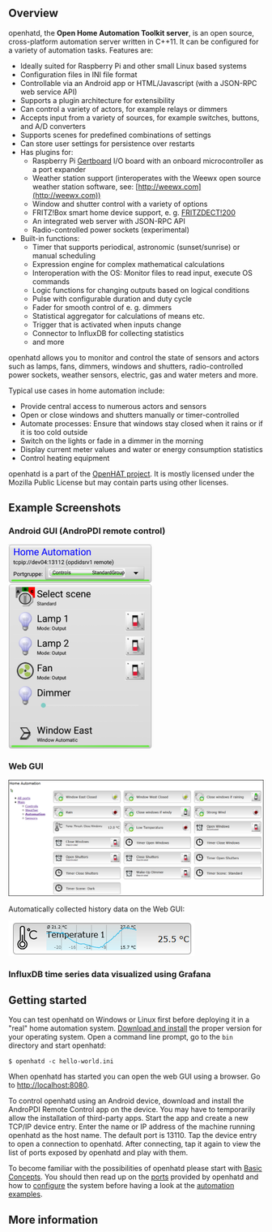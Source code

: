 ## Overview

openhatd, the **Open Home Automation Toolkit server**, is an open source, cross-platform automation server written in C++11. It can be configured for a variety of automation tasks. Features are:


 - Ideally suited for Raspberry Pi and other small Linux based systems
 - Configuration files in INI file format
 - Controllable via an Android app or HTML/Javascript (with a JSON-RPC web service API)
 - Supports a plugin architecture for extensibility
 - Can control a variety of actors, for example relays or dimmers
 - Accepts input from a variety of sources, for example switches, buttons, and A/D converters
 - Supports scenes for predefined combinations of settings
 - Can store user settings for persistence over restarts
 - Has plugins for:
	 - Raspberry Pi [Gertboard](https://www.sparkfun.com/products/retired/11773) I/O board with an onboard microcontroller as a port expander
	 - Weather station support (interoperates with the Weewx open source weather station software, see: [http://weewx.com](http://weewx.com))
	 - Window and shutter control with a variety of options
	 - FRITZ!Box smart home device support, e. g. [FRITZDECT!200](https://en.avm.de/products/fritzdect/fritzdect-200/)
	 - An integrated web server with JSON-RPC API
	 - Radio-controlled power sockets (experimental)
 - Built-in functions:
	 - Timer that supports periodical, astronomic (sunset/sunrise) or manual scheduling
	 - Expression engine for complex mathematical calculations
	 - Interoperation with the OS: Monitor files to read input, execute OS commands
	 - Logic functions for changing outputs based on logical conditions
	 - Pulse with configurable duration and duty cycle
	 - Fader for smooth control of e. g. dimmers
	 - Statistical aggregator for calculations of means etc.
	 - Trigger that is activated when inputs change
	 - Connector to InfluxDB for collecting statistics
	 -  and more

openhatd allows you to monitor and control the state of sensors and actors such as lamps, fans, dimmers, windows and shutters, radio-controlled power sockets, weather sensors, electric, gas and water meters and more.

Typical use cases in home automation include:

 - Provide central access to numerous actors and sensors 
 - Open or close windows and shutters manually or timer-controlled
 - Automate processes: Ensure that windows stay closed when it rains or if it is too cold outside
 - Switch on the lights or fade in a dimmer in the morning
 - Display current meter values and water or energy consumption statistics
 - Control heating equipment  

openhatd is a part of the [OpenHAT project](http://www.openhat.org). It is mostly licensed under the Mozilla Public License but may contain parts using other licenses. 

## Example Screenshots

### <a></a>Android GUI (AndroPDI remote control)
![AndroPDI screenshot](images/AndroPDI_screenshot_1.png)

### <a></a>Web GUI
![](images/HTML_GUI_Automation.png)

Automatically collected history data on the Web GUI:

![](images/history_data_example.png)

### <a></a>InfluxDB time series data visualized using Grafana


## Getting started

You can test openhatd on Windows or Linux first before deploying it in a "real" home automation system. [Download and install](download.md) the proper version for your operating system. Open a command line prompt, go to the `bin` directory and start openhatd:

	$ openhatd -c hello-world.ini

When openhatd has started you can open the web GUI using a browser. Go to [http://localhost:8080](http://localhost:8080).

To control openhatd using an Android device, download and install the AndroPDI Remote Control app on the device. You may have to temporarily allow the installation of third-party apps. Start the app and create a new TCP/IP device entry. Enter the name or IP address of the machine running openhatd as the host name. The default port is 13110. Tap the device entry to open a connection to openhatd. After connecting, tap it again to view the list of ports exposed by openhatd and play with them.

To become familiar with the possibilities of openhatd please start with [Basic Concepts](concepts.md). You should then read up on the [ports](ports.md) provided by openhatd and how to [configure](configuration.md) the system before having a look at the [automation examples](automation_examples.md).

## More information

